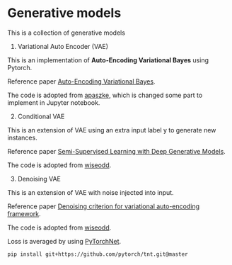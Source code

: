# Generative models
This is a collection of generative models

1. Variational Auto Encoder (VAE)

This is an implementation of **Auto-Encoding Variational Bayes** using Pytorch.

Reference paper [Auto-Encoding Variational Bayes](https://arxiv.org/abs/1312.6114).

The code is adopted from [apaszke](https://github.com/pytorch/examples/blob/master/vae/main.py), which is changed some part to implement in Jupyter notebook.

2. Conditional VAE

This is an extension of VAE using an extra input label y to generate new instances.

Reference paper [Semi-Supervised Learning with Deep Generative Models](https://arxiv.org/abs/1406.5298).

The code is adopted from [wiseodd](https://github.com/wiseodd/generative-models/tree/master/VAE/conditional_vae).

3. Denoising VAE

This is an extension of VAE with noise injected into input.

Reference paper [Denoising criterion for variational auto-encoding framework](https://arxiv.org/abs/1511.06406).

The code is adopted from [wiseodd](https://github.com/wiseodd/generative-models/blob/master/VAE/denoising_vae/dvae_pytorch.py).

Loss is averaged by using [PyTorchNet](https://github.com/pytorch/tnt).

```pip install git+https://github.com/pytorch/tnt.git@master```
